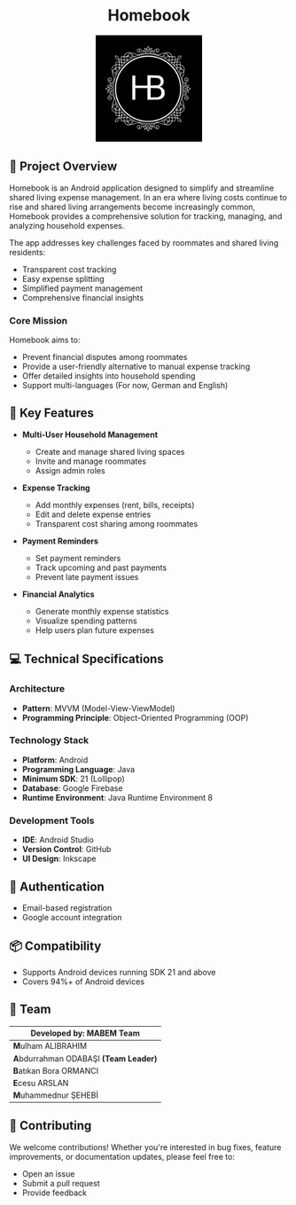 # <h1 align="center">Homebook</h1>
<p align="center"> 
    <img
        src="./homebook_logo.png"
        raw=true
        alt="Homebook_Logo"
        style="width: 192px; height: 192px" />
</p>


## 🌟 Project Overview
Homebook is an Android application designed to simplify and streamline shared living expense management. In an era where living costs continue to rise and shared living arrangements become increasingly common, Homebook provides a comprehensive solution for tracking, managing, and analyzing household expenses.

The app addresses key challenges faced by roommates and shared living residents:
- Transparent cost tracking
- Easy expense splitting
- Simplified payment management
- Comprehensive financial insights

### Core Mission
Homebook aims to:
- Prevent financial disputes among roommates
- Provide a user-friendly alternative to manual expense tracking
- Offer detailed insights into household spending
- Support multi-languages (For now, German and English)

## 🚀 Key Features
- **Multi-User Household Management**
  - Create and manage shared living spaces
  - Invite and manage roommates
  - Assign admin roles

- **Expense Tracking**
  - Add monthly expenses (rent, bills, receipts)
  - Edit and delete expense entries
  - Transparent cost sharing among roommates

- **Payment Reminders**
  - Set payment reminders
  - Track upcoming and past payments
  - Prevent late payment issues

- **Financial Analytics**
  - Generate monthly expense statistics
  - Visualize spending patterns
  - Help users plan future expenses

## 💻 Technical Specifications

### Architecture
- **Pattern**: MVVM (Model-View-ViewModel)
- **Programming Principle**: Object-Oriented Programming (OOP)

### Technology Stack
- **Platform**: Android
- **Programming Language**: Java
- **Minimum SDK**: 21 (Lollipop)
- **Database**: Google Firebase
- **Runtime Environment**: Java Runtime Environment 8

### Development Tools
- **IDE**: Android Studio
- **Version Control**: GitHub
- **UI Design**: Inkscape

## 🔐 Authentication
- Email-based registration
- Google account integration

## 📦 Compatibility
- Supports Android devices running SDK 21 and above
- Covers 94%+ of Android devices


## 👥 Team


| Developed by: MABEM Team |
| --- |
| **M**ulham ALIBRAHIM |
| **A**bdurrahman ODABAŞI **(Team Leader)** |
| **B**atıkan Bora ORMANCI |
| **E**cesu ARSLAN |
| **M**uhammednur ŞEHEBİ |


## 🤝 Contributing
We welcome contributions! Whether you're interested in bug fixes, feature improvements, or documentation updates, please feel free to:
- Open an issue
- Submit a pull request
- Provide feedback
